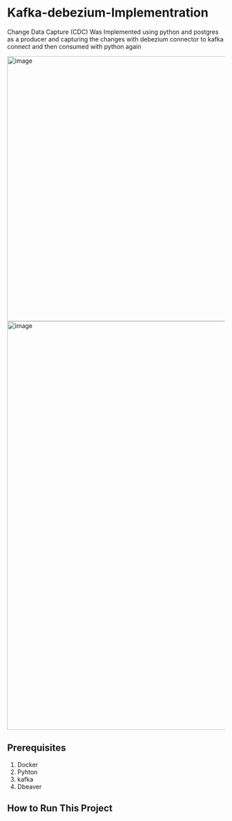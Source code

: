 # Kafka-debezium-Implementration
Change Data Capture (CDC) Was Implemented using python and postgres as a producer and capturing the changes with debezium connector to kafka connect and then consumed with python again


<img width="614" alt="image" src="https://github.com/tjgusshy/Kafka-debezium-Implementration/assets/84289281/ec19c40b-e4a8-4fa4-b92a-fc9334ca9570">


<img width="947" alt="image" src="https://github.com/tjgusshy/Kafka-debezium-Implementration/assets/84289281/ca1e9b36-a01d-4446-a3a9-28b1f3d744e0">




## Prerequisites
1. Docker
2. Pyhton
3. kafka
4. Dbeaver


## How to Run This Project




